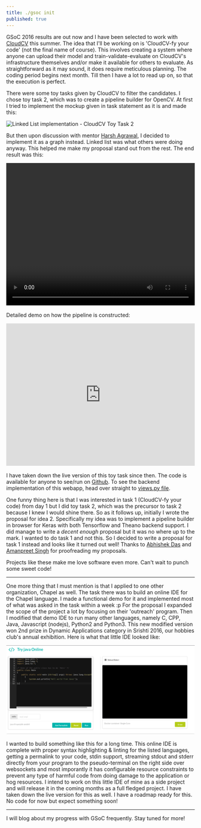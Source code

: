 ```yaml
---
title: ./gsoc init
published: true
---
```


GSoC 2016 results are out now and I have been selected to work with [CloudCV](https://cloudcv.org/) this summer. The idea that I'll be working on is 'CloudCV-fy your code' (not the final name of course). This involves creating a system where anyone can upload their model and train-validate-evaluate on CloudCV's infrastructure themselves and/or make it available for others to evaluate. As straightforward as it may sound, it does require meticulous planning. The coding period begins next month. Till then I have a lot to read up on, so that the execution is perfect.

There were some toy tasks given by CloudCV to filter the candidates. I chose toy task 2, which was to create a pipeline builder for OpenCV. At first I tried to implement the mockup given in task statement as it is and made this:

![Linked List implementation - CloudCV Toy Task 2](https://i.imgur.com/Ll0TORp.png)

But then upon discussion with mentor [Harsh Agrawal](https://github.com/dexter1691), I decided to implement it as a graph instead. Linked list was what others were doing anyway. This helped me make my proposal stand out from the rest. The end result was this:

<video width="100%" height="380px" autoplay loop>
  <source src="https://zippy.gfycat.com/MealyEnchantingBedlingtonterrier.webm" type="video/webm">
  Your browser does not support HTML5 video.
</video>

Detailed demo on how the pipeline is constructed:

<iframe width="100%" height="380px" src="https://www.youtube.com/embed/Y30LX8YrgRY" frameborder="0" allowfullscreen></iframe>
<br>

I have taken down the live version of this toy task since then. The code is available for anyone to see/run on [Github](https://github.com/tocttou/djtest). To see the backend implementation of this webapp, head over straight to [views.py file](https://github.com/tocttou/djtest/blob/master/main/views.py).

One funny thing here is that I was interested in task 1 (CloudCV-fy your code) from day 1 but I did toy task 2, which was the precursor to task 2 because I knew I would shine there. So as it follows up, initially I wrote the proposal for idea 2. Specifically my idea was to implement a pipeline builder in browser for Keras with both Tensorflow and Theano backend support. I did manage to write a *decent enough* proposal but it was no where up to the mark. I wanted to do task 1 and not this. So I decided to write a proposal for task 1 instead and looks like it turned out well! Thanks to [Abhishek Das](https://twitter.com/abhshkdz) and [Amanpreet Singh](https://twitter.com/apsdehal) for proofreading my proposals.

Projects like these make me love software even more. Can't wait to punch some sweet code!

___

One more thing that I must mention is that I applied to one other organization, Chapel as well. The task there was to build an online IDE for the Chapel language. I made a functional demo for it and implemented most of what was asked in the task within a week :p For the proposal I expanded the scope of the project a lot by focusing on their 'outreach' program. Then I modified that demo IDE to run many other languages, namely C, CPP, Java, Javascript (nodejs), Python2 and Python3. This new modified version won 2nd prize in Dynamic Applications category in Srishti 2016, our hobbies club's annual exhibition. Here is what that little IDE looked like:

![My Own Web IDE](/images/posts/try_java.png)

I wanted to build something like this for a long time. This online IDE is complete with proper syntax highlighting & linting for the listed languages, getting a permalink to your code, stdin support, streaming stdout and stderr directly from your program to the pseudo-terminal on the right side over websockets and most imporantly it has configurable resource constraints to prevent any type of harmful code from doing damage to the application or hog resources. I intend to work on this little IDE of mine as a side project and will release it in the coming months as a full fledged project. I have taken down the live version for this as well. I have a roadmap ready for this. No code for now but expect something soon!

___

I will blog about my progress with GSoC frequently. Stay tuned for more!